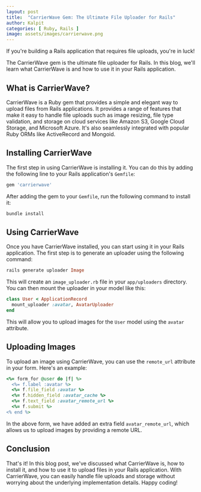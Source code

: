 ```yaml
---
layout: post
title:  "CarrierWave Gem: The Ultimate File Uploader for Rails"
author: Kalpit
categories: [ Ruby, Rails ]
image: assets/images/carrierwave.png
---
```

If you're building a Rails application that requires file uploads, you're in luck!

The CarrierWave gem is the ultimate file uploader for Rails. In this blog, we'll learn what CarrierWave is and how to use it in your Rails application.

## What is CarrierWave?

CarrierWave is a Ruby gem that provides a simple and elegant way to upload files from Rails applications. It provides a range of features that make it easy to handle file uploads such as image resizing, file type validation, and storage on cloud services like Amazon S3, Google Cloud Storage, and Microsoft Azure. It's also seamlessly integrated with popular Ruby ORMs like ActiveRecord and Mongoid.

## Installing CarrierWave

The first step in using CarrierWave is installing it. You can do this by adding the following line to your Rails application's `Gemfile`:


```ruby
gem 'carrierwave'
```

After adding the gem to your `Gemfile`, run the following command to install it:

```ruby
bundle install
```

## Using CarrierWave

Once you have CarrierWave installed, you can start using it in your Rails application. The first step is to generate an uploader using the following command:

```ruby
rails generate uploader Image
```

This will create an `image_uploader.rb` file in your `app/uploaders` directory. You can then mount the uploader in your model like this:

```ruby
class User < ApplicationRecord
  mount_uploader :avatar, AvatarUploader
end
```

This will allow you to upload images for the `User` model using the `avatar` attribute.

## Uploading Images

To upload an image using CarrierWave, you can use the `remote_url` attribute in your form. Here's an example:

```ruby
<%= form_for @user do |f| %>
  <%= f.label :avatar %>
  <%= f.file_field :avatar %>
  <%= f.hidden_field :avatar_cache %>
  <%= f.text_field :avatar_remote_url %>
  <%= f.submit %>
<% end %>
```

In the above form, we have added an extra field `avatar_remote_url`, which allows us to upload images by providing a remote URL.

## Conclusion

That's it! In this blog post, we've discussed what CarrierWave is, how to install it, and how to use it to upload files in your Rails application. With CarrierWave, you can easily handle file uploads and storage without worrying about the underlying implementation details. Happy coding!
